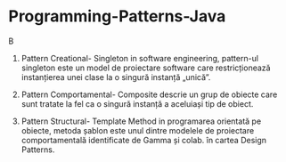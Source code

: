 ﻿# Programming-Patterns-Java
В 


1. Pattern Creational- Singleton in software engineering, pattern-ul singleton este un model de proiectare software care restricționează instanțierea unei clase la o singură instanță „unică”.

2. Pattern Comportamental- Composite descrie un grup de obiecte care sunt tratate la fel ca o singură instanță a aceluiași tip de obiect.

3. Pattern Structural- Template Method
 in programarea orientată pe obiecte, metoda șablon este unul dintre modelele de proiectare comportamentală identificate de Gamma și colab. în cartea Design Patterns.